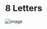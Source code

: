 # 8 Letters
![image](https://user-images.githubusercontent.com/76046349/206855776-40a76186-a278-47d0-8945-d7193776fcd5.png)
